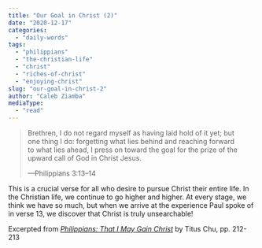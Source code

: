```yaml
---
title: "Our Goal in Christ (2)"
date: "2020-12-17"
categories: 
  - "daily-words"
tags: 
  - "philippians"
  - "the-christian-life"
  - "christ"
  - "riches-of-christ"
  - "enjoying-christ"
slug: "our-goal-in-christ-2"
author: "Caleb Ziamba"
mediaType: 
  - "read"
---
```


> Brethren, I do not regard myself as having laid hold of it yet; but  
> one thing I do: forgetting what lies behind and reaching forward  
> to what lies ahead, I press on toward the goal for the prize of the  
> upward call of God in Christ Jesus.
> 
> —Philippians 3:13–14

This is a crucial verse for all who desire to pursue Christ their entire life. In the Christian life, we continue to go higher and higher. At every stage, we think we have so much, but when we arrive at the experience Paul spoke of in verse 13, we discover that Christ is truly unsearchable!

Excerpted from _[Philippians: That I May Gain Christ](https://www.asweetsavor.org/book-philippians/)_ by Titus Chu, pp. 212-213
